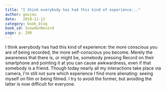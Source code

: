```yaml
---
title: "I think everybody has had this kind of experience..."
author: goujou
date:   2019-11-12
category: book_blog
book_id: SnowdenRecord
page: p. 290
---
```

I think averybody has had this kind of experience: the more conscious you are of being recorded, the more self-conscious you become.
Merely the awareness that there is, or might be, somebody pressing Record on their smartphone and pointing it at you can cause awkwardness, even if that somebody is a friend.
Though today nearly all my interactions take place via camera, I'm still not sure which experience I find more alienating: seeing myself on film or being filmed.
I try to avoid the former, but avoiding the latter is now difficult for everyone.
